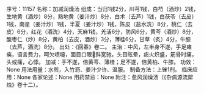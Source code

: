 序号：11157
名称：加减润燥汤
组成：当归1钱2分，川芎1钱，白芍（酒炒）2钱，生地黄（酒炒）8分，熟地黄（姜汁炒）8分，白术（去芦）1钱，白茯苓（去皮）1钱，南星（姜汁炒）1钱，半夏（姜汁炒）1钱，陈皮（盐水洗）8分，桃仁（去皮）6分，红花（酒洗）4分，天麻1钱，羌活6分，防风6分，黄芩（酒炒）8分，酸枣仁（炒）8分，黄柏（去皮，酒炒）3分，薄桂6分，甘草（炙）4分，牛膝（去芦，酒洗）8分。
出处：《回春》卷二。
主治：中风，左半身不遂，手足瘫痪，语言费力，呵欠喷嚏，面目口眼斜宽驰，头目眩晕，痰火炽盛，筋骨时痛，头或痛，心悸。
加减：手不遂，倍黄芩、薄桂；足不遂，倍黄柏、牛膝。
功效：None
用法用量：水煎，入竹沥、姜汁少许、温服。
制备方法：上锉1剂。
临床应用：None
各家论述：None
用药禁忌：None
附注：愈风润燥汤（《杂病源流犀烛》卷十二）。
